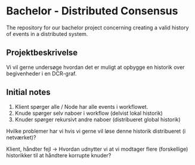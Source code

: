 # Bachelor - Distributed Consensus
The repository for our bachelor project concerning creating a valid history of events in a distributed system.

## Projektbeskrivelse

Vi vil gerne undersøge hvordan det er muligt at opbygge en historik over begivenheder i en DCR-graf.

## Initial notes
1. Klient spørger alle / Node har alle events i workflowet.
2. Knude spørger selv naboer i workflow (delvist lokal historik)
3. Knuder spørger rekursivt andre naboer (distribueret global historik)

Hvilke problemer har  vi hvis vi gerne vil løse denne historik distribueret (i netværket)?

Klient, håndter fejl -> Hvordan udnytter vi at vi modtager flere (forskellige) historikker til at håndtere korrupte knuder?

